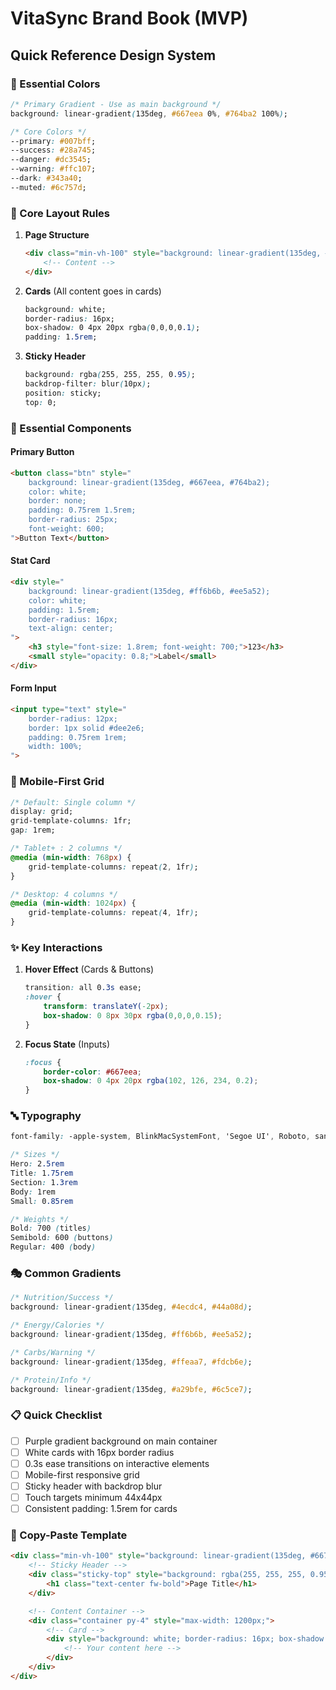 # VitaSync Brand Book (MVP)
## Quick Reference Design System

### 🎨 Essential Colors

```css
/* Primary Gradient - Use as main background */
background: linear-gradient(135deg, #667eea 0%, #764ba2 100%);

/* Core Colors */
--primary: #007bff;
--success: #28a745;
--danger: #dc3545;
--warning: #ffc107;
--dark: #343a40;
--muted: #6c757d;
```

### 📐 Core Layout Rules

1. **Page Structure**
   ```html
   <div class="min-vh-100" style="background: linear-gradient(135deg, #667eea 0%, #764ba2 100%);">
       <!-- Content -->
   </div>
   ```

2. **Cards** (All content goes in cards)
   ```css
   background: white;
   border-radius: 16px;
   box-shadow: 0 4px 20px rgba(0,0,0,0.1);
   padding: 1.5rem;
   ```

3. **Sticky Header**
   ```css
   background: rgba(255, 255, 255, 0.95);
   backdrop-filter: blur(10px);
   position: sticky;
   top: 0;
   ```

### 🎯 Essential Components

#### Primary Button
```html
<button class="btn" style="
    background: linear-gradient(135deg, #667eea, #764ba2);
    color: white;
    border: none;
    padding: 0.75rem 1.5rem;
    border-radius: 25px;
    font-weight: 600;
">Button Text</button>
```

#### Stat Card
```html
<div style="
    background: linear-gradient(135deg, #ff6b6b, #ee5a52);
    color: white;
    padding: 1.5rem;
    border-radius: 16px;
    text-align: center;
">
    <h3 style="font-size: 1.8rem; font-weight: 700;">123</h3>
    <small style="opacity: 0.8;">Label</small>
</div>
```

#### Form Input
```html
<input type="text" style="
    border-radius: 12px;
    border: 1px solid #dee2e6;
    padding: 0.75rem 1rem;
    width: 100%;
">
```

### 📱 Mobile-First Grid

```css
/* Default: Single column */
display: grid;
grid-template-columns: 1fr;
gap: 1rem;

/* Tablet+ : 2 columns */
@media (min-width: 768px) {
    grid-template-columns: repeat(2, 1fr);
}

/* Desktop: 4 columns */
@media (min-width: 1024px) {
    grid-template-columns: repeat(4, 1fr);
}
```

### ✨ Key Interactions

1. **Hover Effect** (Cards & Buttons)
   ```css
   transition: all 0.3s ease;
   :hover {
       transform: translateY(-2px);
       box-shadow: 0 8px 30px rgba(0,0,0,0.15);
   }
   ```

2. **Focus State** (Inputs)
   ```css
   :focus {
       border-color: #667eea;
       box-shadow: 0 4px 20px rgba(102, 126, 234, 0.2);
   }
   ```

### 🔤 Typography

```css
font-family: -apple-system, BlinkMacSystemFont, 'Segoe UI', Roboto, sans-serif;

/* Sizes */
Hero: 2.5rem
Title: 1.75rem
Section: 1.3rem
Body: 1rem
Small: 0.85rem

/* Weights */
Bold: 700 (titles)
Semibold: 600 (buttons)
Regular: 400 (body)
```

### 🎭 Common Gradients

```css
/* Nutrition/Success */
background: linear-gradient(135deg, #4ecdc4, #44a08d);

/* Energy/Calories */
background: linear-gradient(135deg, #ff6b6b, #ee5a52);

/* Carbs/Warning */
background: linear-gradient(135deg, #ffeaa7, #fdcb6e);

/* Protein/Info */
background: linear-gradient(135deg, #a29bfe, #6c5ce7);
```

### 📋 Quick Checklist

- [ ] Purple gradient background on main container
- [ ] White cards with 16px border radius
- [ ] 0.3s ease transitions on interactive elements
- [ ] Mobile-first responsive grid
- [ ] Sticky header with backdrop blur
- [ ] Touch targets minimum 44x44px
- [ ] Consistent padding: 1.5rem for cards

### 🚀 Copy-Paste Template

```html
<div class="min-vh-100" style="background: linear-gradient(135deg, #667eea 0%, #764ba2 100%);">
    <!-- Sticky Header -->
    <div class="sticky-top" style="background: rgba(255, 255, 255, 0.95); backdrop-filter: blur(10px); padding: 1rem;">
        <h1 class="text-center fw-bold">Page Title</h1>
    </div>

    <!-- Content Container -->
    <div class="container py-4" style="max-width: 1200px;">
        <!-- Card -->
        <div style="background: white; border-radius: 16px; box-shadow: 0 4px 20px rgba(0,0,0,0.1); padding: 1.5rem; margin-bottom: 1rem;">
            <!-- Your content here -->
        </div>
    </div>
</div>
```
